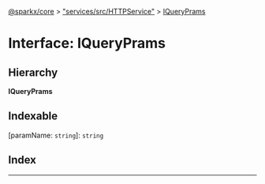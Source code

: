[@sparkx/core](../README.md) > ["services/src/HTTPService"](../modules/_services_src_httpservice_.md) > [IQueryPrams](../interfaces/_services_src_httpservice_.iqueryprams.md)

# Interface: IQueryPrams

## Hierarchy

**IQueryPrams**

## Indexable

\[paramName: `string`\]:&nbsp;`string`
## Index

---

